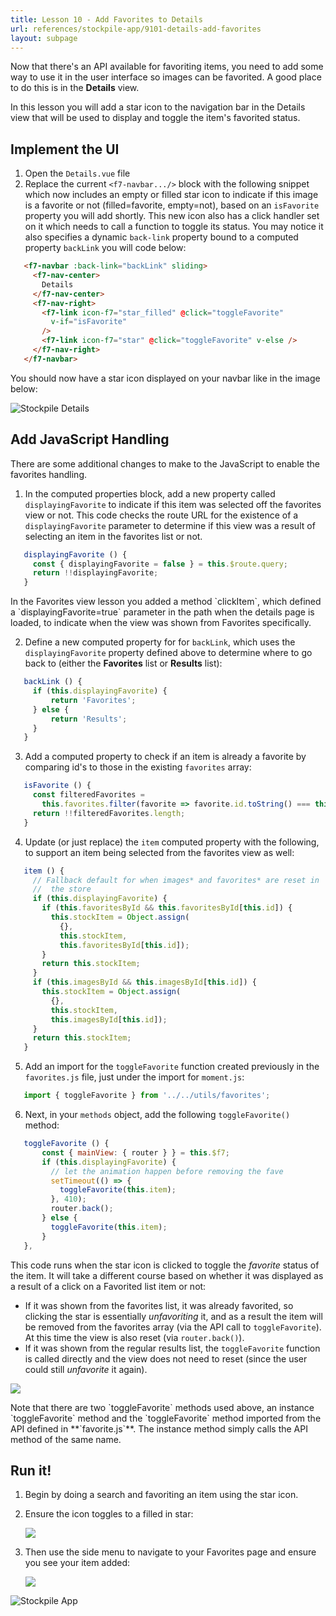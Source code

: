 ```yaml
---
title: Lesson 10 - Add Favorites to Details
url: references/stockpile-app/9101-details-add-favorites
layout: subpage
---
```


Now that there's an API available for favoriting items, you need to add some way to use it in the user interface so images can be favorited. A good place to do this is in the **Details** view.

In this lesson you will add a star icon to the navigation bar in the Details view that will be used to display and toggle the item's favorited status.

## Implement the UI
1. Open the `Details.vue` file
2. Replace the current `<f7-navbar.../>` block with the following snippet which now includes an empty or filled star icon to indicate if this image is a favorite or not (filled=favorite, empty=not), based on an `isFavorite` property you will add shortly. This new icon also has a click handler set on it which needs to call a function to toggle its status. You may notice it also specifies a dynamic `back-link` property bound to a computed property `backLink` you will code below: 

 ```html
    <f7-navbar :back-link="backLink" sliding>
      <f7-nav-center>
        Details
      </f7-nav-center>
      <f7-nav-right>
        <f7-link icon-f7="star_filled" @click="toggleFavorite"
          v-if="isFavorite"
        />
        <f7-link icon-f7="star" @click="toggleFavorite" v-else />
      </f7-nav-right>
    </f7-navbar>
```

  You should now have a star icon displayed on your navbar like in the image below:

  <img class="mobile-image" src="/images/stockpile/android/details.png" alt="Stockpile Details"/>

  
## Add JavaScript Handling
There are some additional changes to make to the JavaScript to enable the favorites handling.

1. In the computed properties block, add a new property called `displayingFavorite` to indicate if this item was selected off the favorites view or not. This code checks the route URL for the existence of a `displayingFavorite` parameter to determine if this view was a result of selecting an item in the favorites list or not.

 ```javascript
    displayingFavorite () {
      const { displayingFavorite = false } = this.$route.query;
      return !!displayingFavorite;
    }
```    
        
  <div class="alert--tip">In the Favorites view lesson you added a method `clickItem`, which defined a `displayingFavorite=true` parameter in the path when the details page is loaded, to indicate when the view was shown from Favorites specifically. </div>
   
2. Define a new computed property for for `backLink`, which uses the `displayingFavorite` property defined above  to determine where to go back to (either the **Favorites** list or **Results** list):

 ```javascript		
    backLink () {
      if (this.displayingFavorite) {
          return 'Favorites';
      } else {
          return 'Results';
      }
    }
```          

3. Add a computed property to check if an item is already a favorite by comparing id's to those in the existing `favorites` array: 

 ```javascript
    isFavorite () {
      const filteredFavorites =
        this.favorites.filter(favorite => favorite.id.toString() === this.id);
      return !!filteredFavorites.length;
    }
```

4. Update (or just replace) the `item` computed property with the following, to support an item being selected from the favorites view as well:
 
 ```javascript
    item () {
      // Fallback default for when images* and favorites* are reset in
      //  the store
      if (this.displayingFavorite) {
        if (this.favoritesById && this.favoritesById[this.id]) {
          this.stockItem = Object.assign(
            {},
            this.stockItem,
            this.favoritesById[this.id]);
        }
        return this.stockItem;
      }
      if (this.imagesById && this.imagesById[this.id]) {
        this.stockItem = Object.assign(
          {},
          this.stockItem,
          this.imagesById[this.id]);
      }
      return this.stockItem;
    }
```

5. Add an import for the `toggleFavorite` function created previously in the `favorites.js` file, just under the import for `moment.js`: 

 ```javascript
    import { toggleFavorite } from '../../utils/favorites';
```

6. Next, in your `methods` object, add the following `toggleFavorite()` method:

 ```javascript
    toggleFavorite () {
        const { mainView: { router } } = this.$f7;
        if (this.displayingFavorite) {
          // let the animation happen before removing the fave
          setTimeout(() => {
            toggleFavorite(this.item);
          }, 410);
          router.back();
        } else {
          toggleFavorite(this.item);
        }
    },
```

  This code runs when the star icon is clicked to toggle the *favorite* status of the item. It will take a different course based on whether it was displayed as a result of a click on a Favorited list item or not:

  - If it was shown from the favorites list, it was already favorited, so clicking the star is essentially *unfavoriting* it, and as a result the item will be removed from the favorites array (via the API call to `toggleFavorite`). At this time the view is also reset (via `router.back()`).
  - If it was shown from the regular results list, the `toggleFavorite` function is called directly and the view does not need to reset (since the user could still *unfavorite* it again).
    
   ![](/images/stockpile/stockpile-toggle-fave.gif)

  <div class="alert--tip">Note that there are two `toggleFavorite` methods used above, an instance `toggleFavorite` method and the `toggleFavorite` method imported from the API defined in **`favorite.js`**. The instance method simply calls the API method of the same name.</div>
	
## Run it!    
1. Begin by doing a search and favoriting an item using the star icon. 
2. Ensure the icon toggles to a filled in star:

    ![](/images/stockpile/details-with-faves.png)
    
3. Then use the side menu to navigate to your Favorites page and ensure you see your item added:

    ![](/images/stockpile/favorites-page.png)

<img class="mobile-image" src="/images/stockpile/vids/stockpile-faves3.gif" alt="Stockpile App"/>


